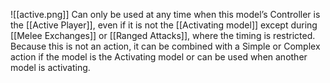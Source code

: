 ![[active.png]] Can only be used at any time when this model’s Controller is the [[Active Player]], even if it is not the [[Activating model]] except during [[Melee Exchanges]] or [[Ranged Attacks]], where the timing is restricted.
Because this is not an action, it can be combined with a Simple or Complex action if the model is the Activating model or can be used when another model is activating.